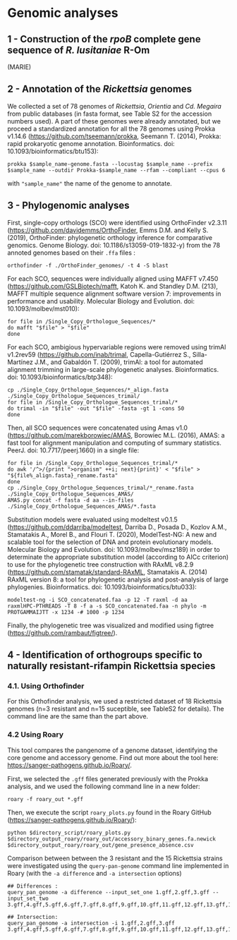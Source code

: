 # Genomic analyses 

## 1 - Construction of the *rpoB* complete gene sequence of *R. lusitaniae* R-Om
(MARIE)


## 2 - Annotation of the *Rickettsia* genomes
We collected a set of 78 genomes of *Rickettsia*, *Orientia* and *Cd. Megaira* from public databases (in fasta format, see Table S2 for the accession numbers used). A part of these genomes were already annotated, but we proceed a standardized annotation for all the 78 genomes using Prokka v1.14.6 (<https://github.com/tseemann/prokka>, Seemann T. (2014), Prokka: rapid prokaryotic genome annotation. Bioinformatics. doi: 10.1093/bioinformatics/btu153):

```
prokka $sample_name-genome.fasta --locustag $sample_name --prefix $sample_name --outdir Prokka-$sample_name --rfam --compliant --cpus 6
```

with ```"sample_name"``` the name of the genome to annotate.


## 3 - Phylogenomic analyses

First, single-copy orthologs (SCO) were identified using OrthoFinder v2.3.11 (<https://github.com/davidemms/OrthoFinder>, Emms D.M. and Kelly S. (2019), OrthoFinder: phylogenetic orthology inference for comparative genomics. Genome Biology. doi: 10.1186/s13059-019-1832-y) from the 78 annoted genomes based on their ```.ffa``` files :

```
orthofinder -f ./OrthoFinder_genomes/ -t 4 -S blast
```

For each SCO, sequences were individually aligned using MAFFT v7.450 (<https://github.com/GSLBiotech/mafft>, Katoh K. and Standley D.M. (213), MAFFT multiple sequence alignment software version 7: improvements in performance and usability. Molecular Biology and Evolution. doi: 10.1093/molbev/mst010):

```
for file in /Single_Copy_Orthologue_Sequences/*
do mafft "$file" > "$file"
done
```

For each SCO, ambigious hypervariable regions were removed using trimAl v1.2rev59 (<https://github.com/inab/trimal>, Capella-Gutiérrez S., Silla-Martínez J.M., and Gabaldón T. (2009), trimAl: a tool for automated alignment trimming in large-scale phylogenetic analyses. Bioinformatics. doi: 10.1093/bioinformatics/btp348):

```
cp ./Single_Copy_Orthologue_Sequences/*_align.fasta ./Single_Copy_Orthologue_Sequences_trimal/
for file in /Single_Copy_Orthologue_Sequences_trimal/*
do trimal -in "$file" -out "$file" -fasta -gt 1 -cons 50
done
```

Then, all SCO sequences were concatenated using Amas v1.0 (<https://github.com/marekborowiec/AMAS>, Borowiec M.L. (2016), AMAS: a fast tool for alignment manipulation and computing of summary statistics. PeerJ. doi: 10.7717/peerj.1660) in a single file:

```
for file in /Single_Copy_Orthologue_Sequences_trimal/*
do awk '/^>/{print ">organism" ++i; next}{print}' < "$file" > "${file%_align.fasta}_rename.fasta"
done
cp ./Single_Copy_Orthologue_Sequences_trimal/*_rename.fasta ./Single_Copy_Orthologue_Sequences_AMAS/
AMAS.py concat -f fasta -d aa --in-files ./Single_Copy_Orthologue_Sequences_AMAS/*.fasta
```

Substitution models were evaluated using modeltest v0.1.5 (<https://github.com/ddarriba/modeltest>, Darriba D., Posada D., Kozlov A.M., Stamatakis A., Morel B., and Flouri T. (2020), ModelTest-NG: A new and scalable tool for the selection of DNA and protein evolutionary models. Molecular Biology and Evolution. doi: 10.1093/molbev/msz189) in order to determinate the appropriate substitution model (according to AICc criterion) to use for the phylogenetic tree construction with RAxML v8.2.9 (<https://github.com/stamatak/standard-RAxML>, Stamatakis A. (2014) RAxML version 8: a tool for phylogenetic analysis and post-analysis of large phylogenies. Bioinformatics. doi: 10.1093/bioinformatics/btu033):

```
modeltest-ng -i SCO_concatenated.faa -p 12 -T raxml -d aa
raxmlHPC-PTHREADS -T 8 -f a -s SCO_concatenated.faa -n phylo -m PROTGAMMAIJTT -x 1234 -# 1000 -p 1234
```

Finally, the phylogenetic tree was visualized and modified using figtree (<https://github.com/rambaut/figtree/>).


## 4 - Identification of orthogroups specific to naturally resistant-rifampin Rickettsia species

### 4.1. Using Orthofinder

For this Orthofinder analysis, we used a restricted dataset of 18 Rickettsia genomes (n=3 resistant and n=15 suceptible, see TableS2 for details). The command line are the same than the part above.


### 4.2 Using Roary

This tool compares the pangenome of a genome dataset, identifying the core genome and accessory genome. Find out more about the tool here: <https://sanger-pathogens.github.io/Roary/>. 

First, we selected the ```.gff``` files generated previously with the Prokka analysis, and we used the following command line in a new folder:

```
roary -f roary_out *.gff
```
Then, we execute the script ```roary_plots.py``` found in the Roary GitHub (<https://sanger-pathogens.github.io/Roary/>):

```
python $directory_script/roary_plots.py $directory_output_roary/roary_out/accessory_binary_genes.fa.newick $directory_output_roary/roary_out/gene_presence_absence.csv
```

Comparison between between the 3 resistant and the 15 Rickettsia strains were investigated using the ```query-pan-genome``` command line implemented in Roary (with the ```-a difference``` and ```-a intersection``` options)

```
## Differences :
query_pan_genome -a difference --input_set_one 1.gff,2.gff,3.gff --input_set_two 3.gff,4.gff,5.gff,6.gff,7.gff,8.gff,9.gff,10.gff,11.gff,12.gff,13.gff,14.gff,15.gff

## Intersection:
query_pan_genome -a intersection -i 1.gff,2.gff,3.gff 3.gff,4.gff,5.gff,6.gff,7.gff,8.gff,9.gff,10.gff,11.gff,12.gff,13.gff,14.gff,15.gff
```





